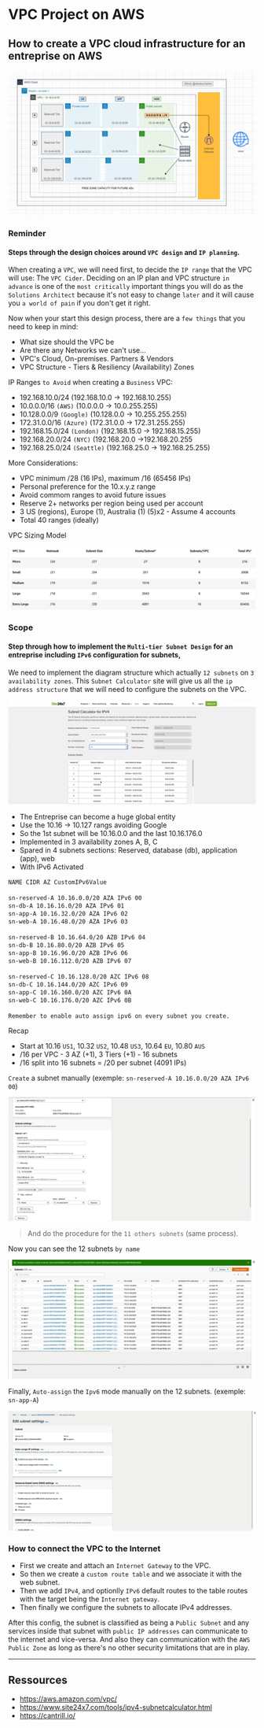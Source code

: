 # VPC Project on AWS

## How to create a VPC cloud infrastructure for an entreprise on AWS

![This is an image](https://github.com/stanleycharles/AWS/blob/main/AWS%20VPC%20Project/AWS%20VPC%20Project%20Diagram.png)

### Reminder

#### Steps through the design choices around ``VPC design`` and ``IP planning``.

When creating a ``VPC``, we will need first, to decide the ``IP range`` that the VPC will use: The ``VPC Cider``. 
Deciding on an IP plan and VPC structure ``in advance`` is one of the ``most critically`` important things you will do as the ``Solutions Architect`` because it's not easy to change ``later`` and it will cause you ``a world of pain`` if you don't get it right.

Now when your start this design process, there are a ``few things`` that you need to keep in mind:

 - What size should the VPC be
 - Are there any Networks we can't use...
 - VPC's Cloud, On-premises. Partners & Vendors
 - VPC Structure - Tiers & Resiliency (Availability) Zones
 
 IP Ranges ``to Avoid`` when creating a ``Business`` VPC:
 
  - 192.168.10.0/24 (192.168.10.0 -> 192.168.10.255)
  - 10.0.0.0/16 ``(AWS)`` (10.0.0.0 -> 10.0.255.255)
  - 10.128.0.0/9 ``(Google)`` (10.128.0.0 -> 10.255.255.255)
  - 172.31.0.0/16 ``(Azure)`` (172.31.0.0 -> 172.31.255.255)
  - 192.168.15.0/24 ``(London)`` (192.168.15.0 -> 192.168.15.255)
  - 192.168.20.0/24 ``(NYC)`` (192.168.20.0 ->192.168.20.255
  - 192.168.25.0/24 ``(Seattle)`` (192.168.25.0 -> 192.168.25.255)

More Considerations:

 - VPC minimum /28 (16 IPs), maximum /16 (65456 IPs)
 - Personal preference for the 10.x.y.z range
 - Avoid commom ranges to avoid future issues
 - Reserve 2+ networks per region being used per account
 - 3 US (regions), Europe (1), Australia (1) (5)x2 - Assume 4 accounts
 - Total 40 ranges (ideally)

VPC Sizing Model

![This is an image](https://github.com/stanleycharles/AWS/blob/main/AWS%20VPC%20Project/AWS%20VPC%20-%20Sizing%20Model.png)

### Scope

#### Step through how to implement the ``Multi-tier Subnet Design`` for an entreprise including ``IPv6`` configuration for subnets,

We need to implement the diagram structure which actually ``12 subnets`` on ``3 availability zones``. This ``Subnet Calculator`` site will give us all the ``ip address structure`` that we will need to configure the subnets on the VPC.

![This is an image](https://github.com/stanleycharles/AWS/blob/main/AWS%20VPC%20Project/AWS%20VPC%20-%20Subnet%20Calculator.png)

 - The Entreprise can become a huge global entity
 - Use the 10.16 -> 10.127 rangs avoiding Google
 - So the 1st subnet will be 10.16.0.0 and the last 10.16.176.0
 - Implemented in 3 availability zones A, B, C
 - Spared in 4 subnets sections: Reserved, database (db), application (app), web
 - With IPv6 Activated

```
NAME CIDR AZ CustomIPv6Value

sn-reserved-A 10.16.0.0/20 AZA IPv6 00
sn-db-A 10.16.16.0/20 AZA IPv6 01
sn-app-A 10.16.32.0/20 AZA IPv6 02
sn-web-A 10.16.48.0/20 AZA IPv6 03

sn-reserved-B 10.16.64.0/20 AZB IPv6 04
sn-db-B 10.16.80.0/20 AZB IPv6 05
sn-app-B 10.16.96.0/20 AZB IPv6 06
sn-web-B 10.16.112.0/20 AZB IPv6 07

sn-reserved-C 10.16.128.0/20 AZC IPv6 08
sn-db-C 10.16.144.0/20 AZC IPv6 09
sn-app-C 10.16.160.0/20 AZC IPv6 0A
sn-web-C 10.16.176.0/20 AZC IPv6 0B

Remember to enable auto assign ipv6 on every subnet you create.
```

Recap 
 - Start at 10.16 ``US1``, 10.32 ``US2``, 10.48 ``US3``, 10.64 ``EU``, 10.80 ``AUS``
 - /16 per VPC - 3 AZ (+1), 3 Tiers (+1) - 16 subnets
 - /16 split into 16 subnets = /20 per subnet (4091 IPs)

``Create`` a subnet manually (exemple: ``sn-reserved-A 10.16.0.0/20 AZA IPv6 00``)

![This is an image](https://github.com/stanleycharles/AWS/blob/main/AWS%20VPC%20Project/AWS%20VPC%20%20-%20Create%20Subnet.png)

> And do the procedure for the ``11 others subnets`` (same process).

Now you can see the 12 subnets ``by name``

![This is an image](https://github.com/stanleycharles/AWS/blob/main/AWS%20VPC%20Project/AWS%20VPC%20-%20VPC%20Enumeration.png)

Finally, ``Auto-assign`` the ``Ipv6`` mode manually on the 12 subnets. (exemple: ``sn-app-A``)

![This is an image](https://github.com/stanleycharles/AWS/blob/main/AWS%20VPC%20Project/AWS%20VPC%20-%20Enable%20IPv6.png)

### How to connect the VPC to the Internet

 - First we create and attach an ``Internet Gateway`` to the VPC. 
 - So then we create a ``custom route table`` and we associate it with the web subnet.
 - Then we add ``IPv4``, and optionlly ``IPv6`` default routes to the table routes with the target being the ``Internet gateway``.
 - Then finally we configure the subnets to allocate IPv4 addresses.

After this config, the subnet is classified as being a ``Public Subnet`` and any services inside that subnet with ``public IP addresses`` can communicate to the internet and vice-versa. And also they can communication with the ``AWS Public Zone`` as long as there's no other security limitations that are in play.

  ---
  
  ## Ressources
   - https://aws.amazon.com/vpc/
   - https://www.site24x7.com/tools/ipv4-subnetcalculator.html
   - https://cantrill.io/
   
